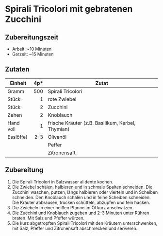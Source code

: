 # Spirali Tricolori mit gebratenen Zucchini

## Zubereitungszeit

- Arbeit: ~10 Minuten
- Garzeit: ~15 Minuten

## Zutaten

| Einheit   | 4p* | Zutat                                             |
|-----------|----:|---------------------------------------------------|
| Gramm     | 500 | Spirali Tricolori                                 |
| Stück     | 1   | rote Zwiebel                                      |
| Stück     | 2   | Zucchini                                          |
| Zehen     | 2   | Knoblauch                                         |
| Hand voll | 1   | frische Kräuter (z.B. Basilikum, Kerbel, Thymian) |
| Esslöffel | 2–3 | Olivenöl                                          |
|           |     | Peffer                                            |
|           |     | Zitronensaft                                      |

## Zubereitung

1. Die Spirali Tricolori in Salzwasser al dente kochen.
2. Die Zwiebel schälen, halbieren und in schmale Spalten schneiden. Die Zucchini
   waschen, putzen, längs halbieren oder vierteln und in Scheiben schneiden. Den
   Knoblauch schälen und in feine Scheiben schneiden. Die Kräuter abbrausen,
   trocken schütteln, abzupfen und fein hacken.
3. Die Zwiebeln in einer heißen Pfanne im Öl kurz anschwitzen.
4. Die Zucchini und Knoblauch zugeben und 2–3 Minuten unter Rühren braten. Mit
   Salz und Pfeffer würzen.
5. Die kurz abgetropften Spirali Tricolori mit den Kräutern unterschwenken, mit
   Salz, Pfeffer und Zitronensaft abschmecken und servieren.
